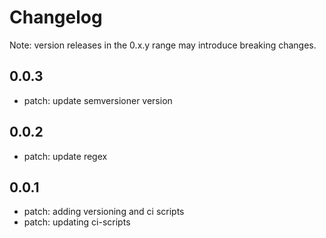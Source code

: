 # Changelog
Note: version releases in the 0.x.y range may introduce breaking changes.

## 0.0.3

- patch: update semversioner version

## 0.0.2

- patch: update regex

## 0.0.1

- patch: adding versioning and ci scripts
- patch: updating ci-scripts
